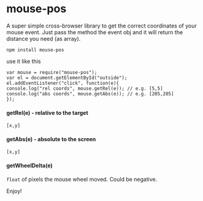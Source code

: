 mouse-pos
==========

A super simple cross-browser library to get the correct coordinates of your mouse event.
Just pass the method the event obj and it will return the distance you need (as array).

```
npm install mouse-pos
```

use it like this

```
var mouse = require("mouse-pos");
var el = document.getElementById("outside");
el.addEventListener("click", function(e){
console.log("rel coords", mouse.getRel(e)); // e.g. [5,5]
console.log("abs coords", mouse.getAbs(e)); // e.g. [205,205]
});
```

#### getRel(e) - relative to the target

`[x,y]`

#### getAbs(e) - absolute to the screen

`[x,y]`

#### getWheelDelta(e)

`float` of pixels the mouse wheel moved. Could be negative.


Enjoy!
